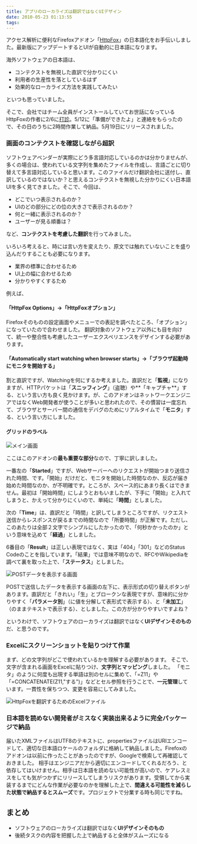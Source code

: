```yaml
---
title: アプリのローカライズは翻訳ではなくUIデザイン
date: 2010-05-23 01:13:55
tags:
---
```


アクセス解析に便利なFirefoxアドオン「[HttpFox](https://addons.mozilla.org/ja/firefox/addon/6647/)」の日本語化をお手伝いしました。最新版にアップデートするとUIが自動的に日本語になります。
<!-- more -->

海外ソフトウェアの日本語は、

* コンテクストを無視した直訳で分かりにくい
* 利用者の生産性を落としているはず
* 効果的なローカライズ方法を実践してみたい

といつも思っていました。

そこで、会社ではチーム全員がインストールしていてお世話になっているHttpFoxの作者に2/6に[打診](http://code.google.com/p/httpfox/issues/detail?id=7&amp;can=1)。5/12に「準備ができたよ」と連絡をもらったので、その日のうちに2時間作業して納品。5月19日にリリースされました。

### 画面のコンテクストを確認しながら超訳

ソフトウェアベンダーが実際にどう多言語対応しているのかは分かりませんが、多くの場合は、使われている文字列を集めたファイルを作成し、言語ごとに切り替えて多言語対応していると思います。このファイルだけ翻訳会社に送付し、直訳しているのではないか？と思えるコンテクストを無視した分かりにくい日本語UIを多く見てきました。そこで、今回は、

* どこでいつ表示されるのか？
* UIのどの部分にどの位の大きさで表示されるのか？
* 何と一緒に表示されるのか？
* ユーザーが見る順番は？

など、**コンテクストを考慮した翻訳**を行ってみました。

いろいろ考えると、時には言い方を変えたり、原文では触れていないことを盛り込んだりすることも必要になります。

* 業界の標準に合わせるため
* UI上の幅に合わせるため
* 分かりやすくするため

例えば、

#### 「HttpFox Options」→「HttpFoxオプション」

Firefoxそのものの設定画面やメニューでの表記を調べたところ、「オプション」になっていたので合わせました。
翻訳対象のソフトウェア以外にも目を向けて、統一や整合性も考慮したユーザーエクスペリエンスをデザインする必要があります。

#### 「Automatically start watching when browser starts」→「ブラウザ起動時にモニタを開始する」

割と直訳ですが、Watchingを何にするか考えました。直訳だと「**監視**」になりますが、HTTPパケットは「**スニッフィング**」（盗聴）や**「キャプチャ**」する、という言い方も良く見かけます。が、このアドオンはネットワークエンジニアではなくWeb開発者が使うことが多いと思われたので、その慣習は一度忘れて、ブラウザとサーバー間の通信をデバグのためにリアルタイムで「**モニタ**」する、という言い方にしました。

#### グリッドのラベル

<img src="//res.cloudinary.com/mak00s/image/upload/v1523897292/httpfox-translation-01.png" alt="メイン画面" sizes="100vw" />

ここはこのアドオンの**最も重要な部分**なので、丁寧に訳しました。

一番左の「**Started**」ですが、Webサーバーへのリクエストが開始つまり送信された時間、です。「開始」だけだと、モニタを開始した時間なのか、反応が届き始めた時間なのか、が不明確です。ところが、スペース的にあまり長くはできません。最初は「開始時間」にしようとおもいましたが、下手に「開始」と入れてしまうと、かえって分かりにくいので、単純に「**時間**」としました。

次の「**Time**」は、直訳だと「時間」と訳してしまうところですが、リクエスト送信からレスポンスが戻るまでの時間なので「所要時間」が正解です。ただし、このあたりは全部２文字でシンプルにしたかったので、「何秒かかったのか」という意味を込めて「**経過**」としました。

6番目の「**Result**」は正しい表現ではなく、実は「404」「301」などのStatus Codeのことを指しています。「結果」では意味不明なので、RFCやWikipediaを調べて裏を取った上で、「**ステータス**」としました。

<img src="//res.cloudinary.com/mak00s/image/upload/v1523897292/httpfox-translation-02.png" alt="POSTデータを表示する画面" sizes="100vw" />

POSTで送信したデータを表示する画面の左下に、表示形式の切り替えボタンがあります。直訳だと「きれい」「生」とブロークンな表現ですが、意味的に分かりやすく「**パラメータ別**」（に値を分解して表形式で表示する）、と「**未加工**」（のままテキストで表示する）、としました。この方が分かりやすいですよね？

というわけで、ソフトウェアのローカライズは翻訳ではなく**UIデザインそのもの**だ、と思うのです。

### Excelにスクリーンショットを貼りつけて作業

まず、どの文字列がどこで使われているかを理解する必要があります。
そこで、文字が含まれる画面をExcelに貼りつけ、**文字列とマッピング**しました。
「モニタ」のように何度も出現する単語は別のセルに集めて、「=Z11」や「=CONCATENATE(Z11,"する")」などとセル参照を行うことで、**一元管理**しています。一貫性を保ちつつ、変更を容易にしてみました。

<img src="//res.cloudinary.com/mak00s/image/upload/v1523897293/httpfox-translation-03.png" alt="HttpFoxを翻訳するためのExcelファイル" sizes="100vw" />

### 日本語を読めない開発者がミスなく実装出来るように完全パッケージで納品

届いたXMLファイルはUTF8のテキストに、propertiesファイルはURIエンコードして、適切な日本語ロケールのフォルダに格納して納品しました。Firefoxのアドオンは以前に作ったことがあったのですが、Googleで検索して再確認しておきました。
相手はエンジニアだから適切にエンコードしてくれるだろう、と依存してはいけません。相手は日本語を読めない可能性が高いので、ケアレスミスをしても気がつかずにリリースしてしまうリスクがあります。受領してから実装するまでにどんな作業が必要なのかを理解した上で、**間違える可能性を減らした状態で納品するとスムーズ**です。プロジェクトで分業する時も同じですね。

## まとめ

* ソフトウェアのローカライズは翻訳ではなく**UIデザインそのもの**
* 後続タスクの内容を把握した上で納品すると全体がスムーズになる